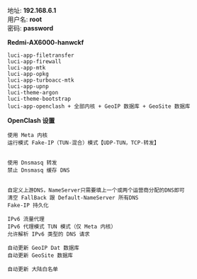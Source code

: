 地址: **192.168.6.1**<br>
用户名: **root**<br>
密码: **password**


**Redmi-AX6000-hanwckf**
```
luci-app-filetransfer
luci-app-firewall
luci-app-mtk
luci-app-opkg
luci-app-turboacc-mtk
luci-app-upnp
luci-theme-argon
luci-theme-bootstrap
luci-app-openclash + 全部内核 + GeoIP 数据库 + GeoSite 数据库
```

**OpenClash 设置**
```
使用 Meta 内核
运行模式 Fake-IP（TUN-混合）模式【UDP-TUN，TCP-转发】


使用 Dnsmasq 转发
禁止 Dnsmasq 缓存 DNS


自定义上游DNS，NameServer只需要填上一个或两个运营商分配的DNS即可
清空 FallBack 跟 Default-NameServer 所有DNS
Fake-IP 持久化

IPv6 流量代理
IPv6 代理模式 TUN 模式（仅 Meta 内核）
允许解析 IPv6 类型的 DNS 请求

自动更新 GeoIP Dat 数据库
自动更新 GeoSite 数据库

自动更新 大陆白名单
```

